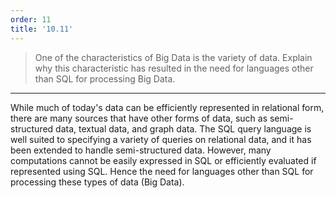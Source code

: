```yaml
---
order: 11
title: '10.11'
---
```

> One of the characteristics of Big Data is the variety of data. Explain why 
> this characteristic has resulted in the need for languages other than 
> SQL for processing Big Data. 

--------------------------------

While much of today's data can be efficiently represented in relational form, there 
are many sources that have other forms of data, such as semi-structured data, textual 
data, and graph data. The SQL query language is well suited to specifying a variety 
of queries on relational data, and it has been extended to handle semi-structured data. 
However, many computations cannot be easily expressed in SQL or efficiently evaluated 
if represented using SQL. Hence the need for languages other than SQL for processing 
these types of data (Big Data). 